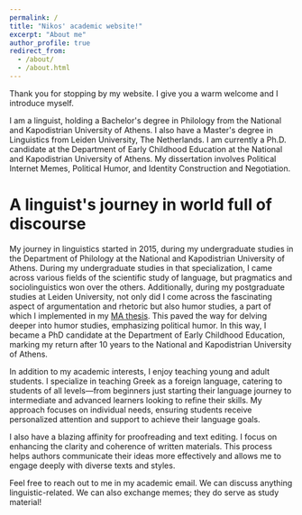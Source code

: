 ```yaml
---
permalink: /
title: "Nikos' academic website!"
excerpt: "About me"
author_profile: true
redirect_from: 
  - /about/
  - /about.html
---
```


Thank you for stopping by my website. I give you a warm welcome and I introduce myself.

I am a linguist, holding a Bachelor's degree in Philology from the National and Kapodistrian University of Athens.
I also have a Master's degree in Linguistics from Leiden University, The Netherlands.
I am currently a Ph.D. candidate at the Department of Early Childhood Education at the National and Kapodistrian University of Athens. My dissertation involves Political Internet Memes, Political Humor, and Identity Construction and Negotiation.

# A linguist's journey in world full of discourse 

My journey in linguistics started in 2015, during my undergraduate studies in the Department of Philology at the National and Kapodistrian University of Athens. During my undergraduate studies in that specialization, I  came across various fields of the scientific study of language, but pragmatics and sociolinguistics won over the others. Additionally, during my postgraduate studies at Leiden University, not only did I come across the fascinating aspect of argumentation and rhetoric but also humor studies, a part of which I implemented in my [MA thesis](https://hdl.handle.net/1887/3631895). This paved the way for delving deeper into humor studies, emphasizing political humor. In this way, I became a PhD candidate at the Department of Early Childhood Education, marking my return after 10 years to the National and Kapodistrian University of Athens.

In addition to my academic interests, I enjoy teaching young and adult students. I specialize in teaching Greek as a foreign language, catering to students of all levels—from beginners just starting their language journey to intermediate and advanced learners looking to refine their skills. My approach focuses on individual needs, ensuring students receive personalized attention and support to achieve their language goals.

I also have a blazing affinity for proofreading and text editing. I focus on enhancing the clarity and coherence of written materials. This process helps authors communicate their ideas more effectively and allows me to engage deeply with diverse texts and styles.

Feel free to reach out to me in my academic email. We can discuss anything linguistic-related. We can also exchange memes; they do serve as study material!

